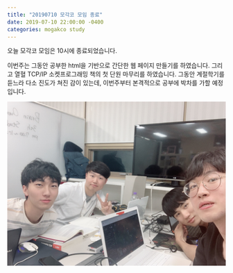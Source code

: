 ```yaml
---
title: "20190710 모각코 모임 종료"
date: 2019-07-10 22:00:00 -0400
categories: mogakco study
---
```

오늘 모각코 모임은 10시에 종료되었습니다.

이번주는 그동안 공부한 html을 기반으로 간단한 웹 페이지 만들기를 하였습니다.
그리고 열혈 TCP/IP 소켓프로그래밍 책의 첫 단원 마무리를 하였습니다.
그동안 계절학기를 듣느라 다소 진도가 쳐진 감이 있는데, 이번주부터 본격적으로 공부에 박차를 가할 예정입니다.

![study_20190710_end](/assets/images/mogakco_03/20190710_end.jpg)



[codecademy-link]: https://www.codecademy.com